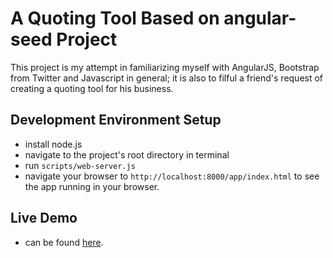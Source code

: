 # A Quoting Tool Based on angular-seed Project

This project is my attempt in familiarizing myself with AngularJS, Bootstrap from Twitter and Javascript in general;
it is also to filful a friend's request of creating a quoting tool for his business.

## Development Environment Setup

- install node.js
- navigate to the project's root directory in terminal
- run `scripts/web-server.js`
- navigate your browser to `http://localhost:8000/app/index.html` to see the app running in your browser.

## Live Demo
- can be found [here].

[here]: https://dl.dropbox.com/u/17243/ver80quoting-snapshot/app/index.html#/quote
